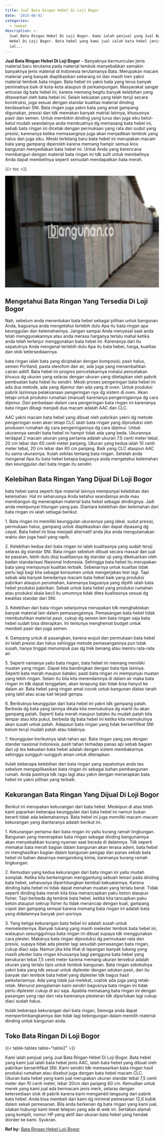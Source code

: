 ```yaml
---
title: Jual Bata Ringan Hebel Di Loji Bogor
date: '2025-08-01'
categories:
  - tempat
description: >-
  Jual Bata Ringan Hebel Di Loji Bogor. Kami ialah penjual yang Jual Bata Ringan
  Hebel Di Loji Bogor. Bata hebel yang kami jual ialah bata hebel jenis AAC,
  ial...
---
```


**Jual Bata Ringan Hebel Di Loji Bogor** – Banyaknya bermunculan jenis material baru terutama pada material tembok menyebabkan semakin banyaknya jenis material di Indonesia terutamanya Bata. Merupakan macam material yang banyak diaplikasikan sekarang ini dan masih tren yakni material tembok bata ringan. Bata hebel ini yakni bata yang terus banyak peminatnya baik di kota-kota ataupun di perkampungan. Masyarakat sangat antusias dg bata hebel ini, karena memang begitu banyak kelebihan yang ditawarkan oleh bata hebel ini. Selain kekuatan yang telah teruji secara konstruksi, juga sesuai dengan standar kualitas material dinding berdasarkan SNI. Bata ringan juga yakni bata yang amat gampang digunakan, presisi dan tdk memakan banyak matrial lainnya, khususnya pasir dan semen. Untuk membikin dinding yang lurus dan juga siku betul-betul mudah seandainya anda membuatnya dg memasang bata hebel ini, sebab bata ringan ini dicetak dengan permukaan yang rata dan sudut yang presisi, karenanya ketika memasangnya juga akan menjadikan tembok yang halus dan juga siku. Meski terbilang baru bata hebel ini merupakan macam bata yang gampang diperoleh karena memang hampir semua kios bangunan menyediakan bata hebel ini. Untuk Anda yang berencana membangun dengan material bata ringan ini tdk sulit untuk membelinya Anda dapat membelinya seperti semudah mendapatkan bata merah.

{{< toc >}}

![Jual Bata Ringan Hebel Di Loji Bogor](/images/jual-hebel-murah-02.png)

## Mengetahui Bata Ringan Yang Tersedia Di Loji Bogor

Nah, sebelum anda menentukan bata hebel sebagai pilihan untuk bangunan Anda, bagusnya anda mengetahui terlebih dulu Apa itu bata ringan apa keunggulan dan kelemahannya. Jangan sampai Anda menyesal saat anda telah menggunakannya atau anda merasa harganya terlalu mahal ketika anda telah terlanjur menggunakan bata hebel ini. Karenanya dari itu sepatutnya Anda mengenal terlebih dulu Apa itu bata hebel, harga, kualitas dan stok ketersediaannya.

bata ringan ialah bata yang diciptakan dengan komposisi; pasir halus, semen Portland, pasta sterofom dan air, ada juga yang menambahkan cairan aditif. Bata hebel ini progres pencetakannya melalui pencetakan khusus dg ukuran yang selaras dengan ukuran yang ditetapkan oleh pabrik pembuatan bata hebel itu sendiri. Meski proses pengeringan bata hebel ini ada dua metode, ada yang dijemur dan ada yang di oven. Untuk produksi pabrik lazimnya pelaksanaan pengeringan nya dg sistem di oven. Akan tetapi untuk produksi rumahan (manual) karenanya pengeringannya dg cara dijemur. Dari perbedaan dalam cara pengeringan bata ringan ini karenanya bata ringan dibagi menjadi dua macam adalah AAC dan CLC.

AAC yakni macam bata hebel yang dibuat oleh pabrikan yakni dg metode pengeringan oven akan tetapi CLC ialah bata ringan yang diproduksi oleh produsen rumahan dg cara pengeringannya dg cara dijemur. Untuk ukurannya sendiri bata hebel ini hampir tidak ada yang beda. Ukurannya terdapat 2 macam ukuran yang pertama adalah ukuran 7.5 centi meter tebal, 20 cm lebar dan 60 centi meter panjang. Ukuran yang kedua ialah 10 centi meter tebal, 20 cm lebar dan 60 cm panjang. Baik yang CLC ataupun AAC itu sama ukurannya. Itulah sekilas tentang bata ringan. Setelah anda mengenal Apa itu bata hebel betapa bagusnya anda mengetahui kelemahan dan keunggulan dari bata ringan itu sendiri.

## Kelebihan Bata Ringan Yang Dijual Di Loji Bogor

bata hebel sama seperti tipe material lainnya mempunyai kelebihan dan kelemahan. Hal ini seharusnya Anda ketahui seandainya anda mau membangun dg menerapkan material bata hebel sebagai dindingnya. Jadi anda mempunyai hitungan yang pas. Diantara kelebihan dan kelemahan dari bata ringan ini ialah sebagai berikut.

1\. Bata ringan ini memiliki keunggulan ukurannya yang ideal, sudut presisi, permukaan halus, gampang untuk diaplikasikan dan dapat dipasang dg cepat. Bata hebel ini bisa menjadi alternatif anda jika anda mengutamakan waktu dan juga hasil yang rapih.

2\. Kelebihan kedua dari bata ringan ini ialah kualitasnya yang sudah teruji selaras dg standar SNI. Bata ringan sebelum dibuat secara massal dan jual ke pasaran, lebih dulu diuji kualitasnya dg standar uji yang dikeluarkan oleh badan standarisasi Nasional Indonesia. Sehingga bata hebel itu merupakan bata yang mempunyai kualitas terbaik. Sebenarnya untuk kualitas tidak perlu lagi bagi kita sebagai konsumen untuk mengerjakan test lagi. Tapi sebab ada banyak beredarnya macam bata hebel baik yang produksi pabrikan ataupun perumahan, karenanya bagusnya yang dipilih ialah bata hebel produksi pabrikan. Sebab untuk bata hebel yang produksi rumahan atau produksi skala kecil itu umumnya tidak dites kualitasnya sesuai dg kwalitas standar dari SNI.

3\. Kelebihan dari bata ringan selanjutnya merupakan tdk menghabiskan banyak material lain dalam pemasangannya. Pemasangan bata hebel tidak membutuhkan material pasir, cukup dg semen lem bata ringan saja bata hebel sudah bisa diterapkan. Ini tentunya menghemat budget untuk membeli pasir dan juga semen.

4\. Gampang untuk di pasangkan, karena wujud dan permukaan bata hebel ini telah presisi dan halus sehingga metode pemasangannya pun tidak susah, hanya tinggal menumpuk pas dg trek benang atau meniru rata-rata air.

5\. Seperti namanya yaitu bata ringan, bata hebel ini memang memiliki muatan yang ringan. Dapat kita bandingkan dengan bata tipe lainnya. Seperti bata merah maupun batako, pasti bata ringan ini mempunyai muatan yang lebih ringan. Selain itu bila kita merendamnya di dalam air maka bata ringan ini tdk dapat tenggelam, akan terapung dan tidak bisa hanyut ke dalam air. Bata hebel yang ringan amat cocok untuk bangunan diatas tanah yang labil atau acap kali terjadi gempa.

6\. Berikutnya keunggulan dari bata hebel ini yakni tdk gampang patah. Berbeda dg bata yang lainnya dikala kita memukulnya dg martil itu akan gampang patah. Seperti bata merah maupun batako itu mudah patah kita lempar atau kita pukul, berbeda dg bata hebel ini ketika kita memukulnya akan susah untuk patah. Adapaun bata ringan yang tidak bersertifikat SNI belum teruji mudah patah atau tidaknya.

7\. Keunggulan berikutnya ialah tahan api. Bata ringan yang pas dengan standar nasional Indonesia, pasti tahan terhadap panas api sebab bagian dari uji tes kekuatan bata hebel adalah dengan sistem membakarnya sehingga sungguh-sungguh aman untuk diterapkan.

Itulah beberapa kelebihan dari bata ringan yang sepatutnya anda tau sebelum mengaplikasikan bata ringan ini sebagai bahan pembangunan rumah. Anda pastinya tdk ragu lagi atau yakin dengan menerapkan bata hebel ini yakni pilihan yang terbaik.

## Kekurangan Bata Ringan Yang Dijual Di Loji Bogor

Berikut ini merupakan kekurangan dari bata hebel. Meskipun di atas telah kami paparkan beberapa keunggulan dari bata hebel ini namun bukan berarti tidak ada kelemahannya. Bata hebel ini juga memiliki macam-macam kekurangan yang diantaranya adalah berikut ini.

1\. Kekurangan pertama dari bata ringan ini yaitu kurang ramah lingkungan. Bangunan yang menerapkan bata ringan sebagai dinding bangunannya akan menyebabkan kurang nyaman saat berada di dalamnya. Tdk seperti memakai bata merah bagian dalam bangunan akan terasa adem, bata hebel ini menghasilkan bagian dalam bangunan pengap dan panas sebab bata hebel ini bahan dasarnya mengandung kimia, karenanya kurang ramah lingkungan.

2\. Kemudian yang kedua kekurangan dari bata ringan ini yaitu mudah somplak. Ketika kita berkeinginan menggantung sebuah lemari pada dinding bata hebel, seharusnya diperhitungkan kembali kekuatannya. Karena dinding bata hebel ini tidak dapat menahan muatan yang terlalu berat. Tidak seperti dinding bata merah kita bisa menancapkan paku beton ataupun fisher. Tapi berbeda dg tembok bata hebel, ketika kita tancapkan paku beton ataupun sekrup fisher itu tidak menancap dengan kuat, gampang copot dan gampang sempal karena memang bata ringan ini adalah bata yang didalamnya banyak pori-porinya.

3\. Yang ketiga kekurangan bata hebel ini adalah susah untuk memelesternya. Banyak tukang yang masih melester tembok bata hebel ini, walaupun sesungguhnya bata ringan ini dibuat supaya tdk menggunakan cara plester. Makanya bata ringan diproduksi dg permukaan rata dan presisi, supaya tidak ada plester lagi sesudah pemasangan bata ringan, cukup diaci saja. Namun jika kita lihat di lapangan banyak tukang yang masih plester bata ringan khususnya bagi pengguna bata hebel yang berukuran tebal 7,5 centi meter karena memang ukuran tersebut adalah ukuran yang terlalu tipis untuk tembok bangunan. Bata ringan sebetulnya yakni bata yang tdk sesuai untuk diplester dengan adukan pasir, dari itu banyak dari tembok bata hebel yang diplester tdk bagus hasil pelestariannya. Ada yang tidak jua melekat, coplok ada juga yang retak-retak. Menurut pengalaman kami sendiri bagusnya bata ringan ini tidak perlu diplester cukup di aci saja. Apabila memasang bata ringan ini dengan pasangan yang rapi dan rata karenanya plesteran tdk diperlukan lagi cukup diaci sudah halus.

Itulah beberapa kekurangan dari bata ringan, Semoga anda dapat mempertimbangkannya dan tidak lagi kebingungan dalam memilih material dinding untuk bangunan anda.

## Toko Bata Ringan Di Loji Bogor

{{< table-tables table="table2" >}}

Kami ialah penjual yang Jual Bata Ringan Hebel Di Loji Bogor. Bata hebel yang kami jual ialah bata hebel jenis AAC, ialah bata hebel yang dibuat oleh pabrikan bersertifikat SNI. Kami sendiri tdk memasarkan bata ringan hasil produksi rumahan atau disebut juga dengan bata hebel macam CLC. Ukuran bata hebel yang kami jual merupakan ukuran standar tebal 7,5 centi meter dan 10 centi meter, lebar 20cm dan panjang 60 cm. Kemudian untuk merek yang kami jual ada bermacam jenis merk, selaras dengan ketersediaan stok di pabrik karena kami mengambil langsung dari pabrik bata hebel. Anda bisa membeli dari kami dg minimal pemesanan 12,6 kubik dalam sekali pemesanan. Bila anda berkenan dg bata ringan yang kami jual, silakan hubungi kami lewat telepon yang ada di web ini. Sertakan alamat yang komplit, nomor HP yang aktif dan ukuran bata hebel yang hendak diorder ke kami. Syukran.

**Ref by:** [Bata Ringan Hebel Loji Bogor](https://id.wikipedia.org/wiki/Bata)
